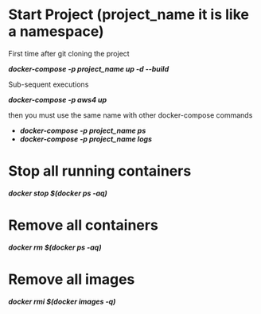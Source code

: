 
# Start Project (project_name it is like a namespace)

First time after git cloning the project

**_docker-compose -p project_name up -d --build_**

Sub-sequent executions

**_docker-compose -p aws4 up_**

then you must use the same name with other docker-compose commands

* **_docker-compose -p project_name ps_**
* **_docker-compose -p project_name logs_**

# Stop all running containers

**_docker stop $(docker ps -aq)_**

# Remove all containers

**_docker rm $(docker ps -aq)_**

# Remove all images

**_docker rmi $(docker images -q)_**
